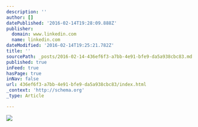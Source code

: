```yaml
---
description: ''
author: []
datePublished: '2016-02-14T19:28:09.888Z'
publisher:
  domain: www.linkedin.com
  name: linkedin.com
dateModified: '2016-02-14T19:25:21.782Z'
title: ''
sourcePath: _posts/2016-02-14-436ef6f3-a7bb-4e91-bfe9-da5a938cbc83.md
published: true
inFeed: true
hasPage: true
inNav: false
url: 436ef6f3-a7bb-4e91-bfe9-da5a938cbc83/index.html
_context: 'http://schema.org'
_type: Article

---
```

![](https://media.licdn.com/mpr/mpr/jc/p/1/005/0aa/296/0be52e9.jpg)